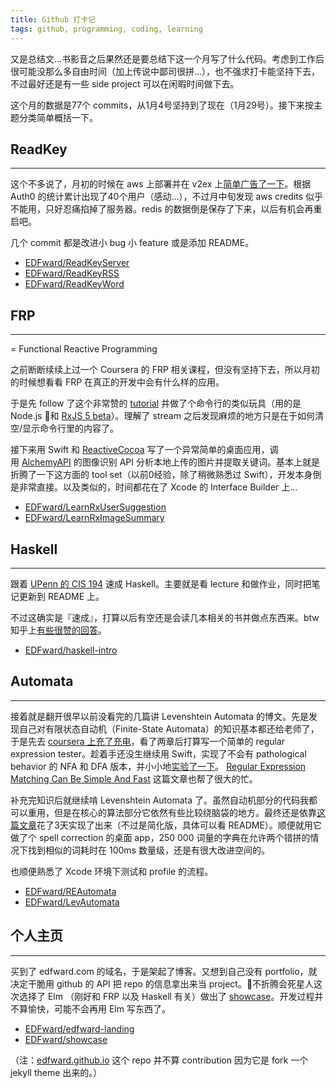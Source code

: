 ```yaml
---
title: Github 打卡记
tags: github, programming, coding, learning
---
```


又是总结文...书影音之后果然还是要总结下这一个月写了什么代码。考虑到工作后很可能没那么多自由时间（加上传说中鄙司很拼...），也不强求打卡能坚持下去，不过最好还是有一些 side project 可以在闲暇时间做下去。

这个月的数据是77个 commits，从1月4号坚持到了现在（1月29号）。接下来按主题分类简单概括一下。

## ReadKey

******

这个不多说了，月初的时候在 aws 上部署并在 v2ex 上[简单广告了一下](http://v2ex.com/t/248660#reply10)。根据 Auth0 的统计累计出现了40个用户（感动…），不过月中旬发现 aws credits 似乎不能用，只好忍痛掐掉了服务器。redis 的数据倒是保存了下来，以后有机会再重启吧。

几个 commit 都是改进小 bug 小 feature 或是添加 README。

- [EDFward/ReadKeyServer](https://github.com/EDFward/ReadKeyServer)
- [EDFward/ReadKeyRSS](https://github.com/EDFward/ReadKeyRSS)
- [EDFward/ReadKeyWord](https://github.com/EDFward/ReadKeyWord) 



## FRP

******

= Functional Reactive Programming

之前断断续续上过一个 Coursera 的 FRP 相关课程，但没有坚持下去，所以月初的时候想看看 FRP 在真正的开发中会有什么样的应用。

于是先 follow 了这个非常赞的 [tutorial](https://gist.github.com/staltz/868e7e9bc2a7b8c1f754?utm_campaign=CodeTengu&utm_medium=email&utm_source=CodeTengu_20) 并做了个命令行的类似玩具（用的是Node.js 和 [RxJS 5 beta](https://github.com/ReactiveX/RxJS)）。理解了 stream 之后发现麻烦的地方只是在于如何清空/显示命令行里的内容了。

接下来用 Swift 和 [ReactiveCocoa](https://github.com/ReactiveCocoa/ReactiveCocoa) 写了一个异常简单的桌面应用，调用 [AlchemyAPI](http://www.alchemyapi.com/) 的图像识别 API 分析本地上传的图片并提取关键词。基本上就是折腾了一下这方面的 tool set（以前0经验，除了稍微熟悉过 Swift），开发本身倒是非常直接。以及类似的，时间都花在了 Xcode 的 Interface Builder 上...

- [EDFward/LearnRxUserSuggestion](https://github.com/EDFward/LearnRxUserSuggestion)
- [EDFward/LearnRxImageSummary](https://github.com/EDFward/LearnRxImageSummary)

## Haskell

******

跟着 [UPenn 的 CIS 194](http://www.seas.upenn.edu/~cis194/) 速成 Haskell。主要就是看 lecture 和做作业，同时把笔记更新到 README 上。

不过这确实是『速成』，打算以后有空还是会读几本相关的书并做点东西来。btw 知乎上[有些很赞的回答](https://www.zhihu.com/question/20193745/answer/37300535)。

- [EDFward/haskell-intro](https://github.com/EDFward/haskell-intro)

## Automata

******

接着就是翻开很早以前没看完的几篇讲 Levenshtein Automata 的博文。先是发现自己对有限状态自动机（Finite-State Automata）的知识基本都还给老师了，于是先去 [coursera 上充了充电](https://class.coursera.org/automata-002/)，看了两章后打算写一个简单的 regular expression tester。趁着手还没生继续用 Swift，实现了不会有 pathological behavior 的 NFA 和 DFA 版本，并小小地[实验了一下](https://github.com/EDFward/REAutomata#afterthoughts)。 [Regular Expression Matching Can Be Simple And Fast](https://swtch.com/~rsc/regexp/regexp1.html) 这篇文章也帮了很大的忙。

补充完知识后就继续啃 Levenshtein Automata 了。虽然自动机部分的代码我都可以重用，但是在核心的算法部分它依然有些比较绕脑袋的地方。最终还是依靠[这篇文章](http://blog.notdot.net/2010/07/Damn-Cool-Algorithms-Levenshtein-Automata)花了3天实现了出来（不过是简化版，具体可以看 README）。顺便就用它做了个 spell correction 的桌面 app，250 000 词量的字典在允许两个错拼的情况下找到相似的词耗时在 100ms 数量级，还是有很大改进空间的。

也顺便熟悉了 Xcode 环境下测试和 profile 的流程。

- [EDFward/REAutomata](https://github.com/EDFward/REAutomata)
- [EDFward/LevAutomata](https://github.com/EDFward/LevAutomata)

## 个人主页

******

买到了 edfward.com 的域名，于是架起了博客。又想到自己没有 portfolio，就决定干脆用 github 的 API 把 repo 的信息拿出来当 project。不折腾会死星人这次选择了 Elm （刚好和 FRP 以及 Haskell 有关）做出了 [showcase](http://showcase.edfward.com)。开发过程并不算愉快，可能不会再用 Elm 写东西了。

- [EDFward/edfward-landing](https://github.com/EDFward/edfward-landing/)
- [EDFward/showcase](https://github.com/EDFward/showcase/)

（注：[edfward.github.io](https://github.com/EDFward/edfward.github.io) 这个 repo 并不算 contribution 因为它是 fork 一个 jekyll theme 出来的。）

